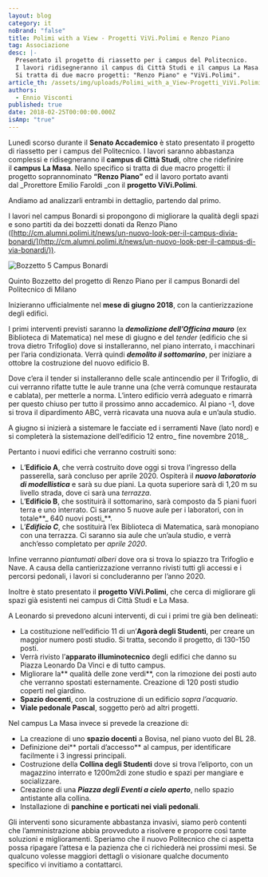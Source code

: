 ```yaml
---
layout: blog
category: it
noBrand: "false"
title: Polimi with a View - Progetti ViVi.Polimi e Renzo Piano
tag: Associazione
desc: |-
  Presentato il progetto di riassetto per i campus del Politecnico.
  I lavori ridisegneranno il campus di Città Studi e il campus La Masa.
  Si tratta di due macro progetti: "Renzo Piano" e "ViVi.Polimi".
article_th: /assets/img/uploads/Polimi_with_a_View-Progetti_ViVi.Polimi_e_Renzo_Piano.jpg
authors:
  - Ennio Visconti
published: true
date: 2018-02-25T00:00:00.000Z
isAmp: "true"
---
```


Lunedì scorso durante il **Senato Accademico** è stato presentato il progetto di riassetto per i campus del Politecnico. I lavori saranno abbastanza complessi e ridisegneranno il **campus di Città Studi**, oltre che ridefinire il **campus La Masa**. Nello specifico si tratta di due macro progetti: il progetto soprannominato **“Renzo Piano”** ed il lavoro portato avanti dal _Prorettore Emilio Faroldi _con il **progetto ViVi.Polimi**. 

Andiamo ad analizzarli entrambi in dettaglio, partendo dal primo.

I lavori nel campus Bonardi si propongono di migliorare la qualità degli spazi e sono partiti da dei bozzetti donati da Renzo Piano ([http://cm.alumni.polimi.it/news/un-nuovo-look-per-il-campus-divia-bonardi/](http://cm.alumni.polimi.it/news/un-nuovo-look-per-il-campus-di-via-bonardi/)).

![Bozzetto 5 Campus Bonardi](https://new.svoltastudenti.it/wp-content/uploads/Bozzetto-Renzo-Piano-Campus-Bonardi.jpg)

Quinto Bozzetto del progetto di Renzo Piano per il campus Bonardi del Politecnico di Milano

Inizieranno ufficialmente nel **mese di giugno 2018**, con la cantierizzazione degli edifici.

I primi interventi previsti saranno la **_demolizione dell’Officina mauro_** (ex Biblioteca di Matematica) nel mese di giugno e del _tender_ (edificio che si trova dietro Trifoglio) dove si installeranno, nel piano interrato, i macchinari per l’aria condizionata. Verrà quindi **_demolito il sottomarino_**, per iniziare a ottobre la costruzione del nuovo edificio B.

Dove c’era il tender si installeranno delle scale antincendio per il Trifoglio, di cui verranno rifatte tutte le aule tranne una (che verrà comunque restaurata e cablata), per metterle a norma. L’intero edificio verrà adeguato e rimarrà per questo chiuso per tutto il prossimo anno accademico. Al piano -1, dove si trova il dipardimento ABC, verrà ricavata una nuova aula e un’aula studio.

A giugno si inizierà a sistemare le facciate ed i serramenti Nave (lato nord) e si completerà la sistemazione dell’edificio 12 entro_ fine novembre 2018_.

Pertanto i nuovi edifici che verranno costruiti sono:

*   L’**Edificio A**, che verrà costruito dove oggi si trova l’ingresso della passerella, sarà concluso per aprile 2020. Ospiterà il **_nuovo laboratorio di modellistica_** e sarà su due piani. La quota superiore sarà di 1,20 m su livello strada, dove ci sarà una _terrazza_.
*   L’**Edificio B**, che sostituirà il sottomarino, sarà composto da 5 piani fuori terra e uno interrato. Ci saranno 5 nuove aule per i laboratori, con in totale**_ 640 nuovi posti_**.
*   L’**_Edificio C_**, che sostituirà l’ex Biblioteca di Matematica, sarà monopiano con una terrazza. Ci saranno sia aule che un’aula studio, e verrà anch’esso completato per _aprile 2020_.

Infine verranno _piantumati alberi_ dove ora si trova lo spiazzo tra Trifoglio e Nave. A causa della cantierizzazione verranno rivisti tutti gli accessi e i percorsi pedonali, i lavori si concluderanno per l’anno 2020.

Inoltre è stato presentato il **progetto ViVi.Polimi**, che cerca di migliorare gli spazi già esistenti nei campus di Città Studi e La Masa.

A Leonardo si prevedono alcuni interventi, di cui i primi tre già ben delineati:

*   La costituzione nell’edificio 11 di un’**Agorà degli Studenti**, per creare un maggior numero posti studio. Si tratta, secondo il progetto, di 130-150 posti.
*   Verrà rivisto l’**apparato illuminotecnico** degli edifici che danno su Piazza Leonardo Da Vinci e di tutto campus.
*   Migliorare la** qualità delle zone verdi**, con la rimozione dei posti auto che verranno spostati esternamente. Creazione di 120 posti studio coperti nel giardino.
*   **Spazio docenti**, con la costruzione di un edificio _sopra l’acquario_.
*   **Viale pedonale Pascal**, soggetto però ad altri progetti.

Nel campus La Masa invece si prevede la creazione di:

*   La creazione di uno **spazio docenti** a Bovisa, nel piano vuoto del BL 28.
*   Definizione dei** portali d’accesso** al campus, per identificare facilmente i 3 ingressi principali.
*   Costruzione della **Collina degli Studenti** dove si trova l’eliporto, con un magazzino interrato e 1200m2di zone studio e spazi per mangiare e socializzare.
*   Creazione di una **_Piazza degli Eventi a cielo aperto_**, nello spazio antistante alla collina.
*   Installazione di **panchine e porticati nei viali pedonali**.

Gli interventi sono sicuramente abbastanza invasivi, siamo però contenti che l’amministrazione abbia provveduto a risolvere e proporre così tante soluzioni e miglioramenti. Speriamo che il nuovo Politecnico che ci aspetta possa ripagare l’attesa e la pazienza che ci richiederà nei prossimi mesi. Se qualcuno volesse maggiori dettagli o visionare qualche documento specifico vi invitiamo a contattarci.
